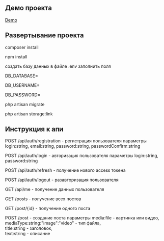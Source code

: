 ## Демо проекта
<a href="http://vhost281471.ispsite.ru/" target="_blank">Demo</a>


## Развертывание проекта
<p>composer install</p>
<p>npm install</p>
<p>создать базу данных в файле .env заполнить поля</p>
<p>DB_DATABASE=</p>
<p>DB_USERNAME=</p>
<p>DB_PASSWORD=</p>

<p>php artisan migrate</p>
<p>php artisan storage:link</p>


## Инструкция к апи

<p>POST /api/auth/registration - регистрация пользователя <span color="red">параметры</span> login:string, email:string, password:string, passwordConfirm:string<p/>
<p>POST /api/auth/login - авторизация пользователя <span color="red">параметры</span> login:string, password:string<p/>
<p>POST /api/auth/refresh - получение нового access токена<p/>
<p>POST /api/auth/logout - разавторизация пользователя<p/>
<p>GET /api/me - получение данных пользователя<p/>
<p>GET /posts - получение всех постов<p/>
<p>GET /post/{id} - получение одного поста<p/>
<p>POST /post - создание поста параметры media:file - картинка или видео,<br/>mediaType:string:"image":"video" - тип файла,<br/>title:string - заголовок,<br/>text:string - описание<p/>
